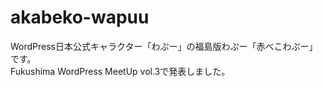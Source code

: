 # akabeko-wapuu
WordPress日本公式キャラクター「わぷー」の福島版わぷー「赤べこわぷー」です。<br>
Fukushima WordPress MeetUp vol.3で発表しました。
